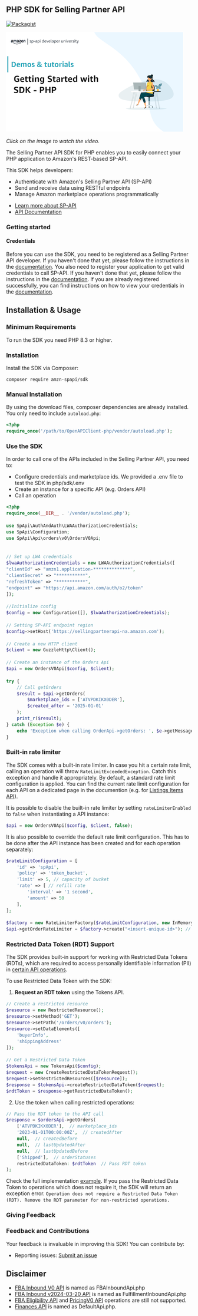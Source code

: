 ## PHP SDK for Selling Partner API
[![Packagist](https://img.shields.io/packagist/v/amzn-spapi/sdk?label=Packagist)](https://packagist.org/packages/amzn-spapi/sdk)

[![Video Thumbnail](https://raw.githubusercontent.com/amzn/selling-partner-api-sdk/refs/heads/main/php/docs/video-thumbnail.png)](https://www.youtube.com/watch?v=ZxG7wvmelj0)

*Click on the image to watch the video.*

The Selling Partner API SDK for PHP enables you to easily connect your PHP application to Amazon's REST-based SP-API.

This SDK helps developers:
- Authenticate with Amazon's Selling Partner API (SP-API)
- Send and receive data using RESTful endpoints
- Manage Amazon marketplace operations programmatically

* [Learn more about SP-API](https://developer.amazonservices.com/)
* [API Documentation](https://developer-docs.amazon.com/sp-api/)

### Getting started

#### Credentials

Before you can use the SDK, you need to be registered as a Selling Partner API developer. If you haven't done that yet, please follow the instructions in the [documentation](https://developer-docs.amazon.com/sp-api/docs/sp-api-registration-overview).
You also need to register your application to get valid credentials to call SP-API. If you haven't done that yet, please follow the instructions in the [documentation](https://developer-docs.amazon.com/sp-api/docs/registering-your-application).
If you are already registered successfully, you can find instructions on how to view your credentials in the [documentation](https://developer-docs.amazon.com/sp-api/docs/viewing-your-application-information-and-credentials).

## Installation & Usage

### Minimum Requirements

To run the SDK you need PHP 8.3 or higher.


### Installation
Install the SDK via Composer:
```command
composer require amzn-spapi/sdk
```
### Manual Installation
By using the download files, composer dependencies are already installed. You only need to include `autoload.php`:

```php
<?php
require_once('/path/to/OpenAPIClient-php/vendor/autoload.php');
```

### Use the SDK

In order to call one of the APIs included in the Selling Partner API, you need to:
* Configure credentials and marketplace ids. We provided a .env file to test the SDK in php/sdk/.env
* Create an instance for a specific API (e.g. Orders API)
* Call an operation

```php
<?php
require_once(__DIR__ . '/vendor/autoload.php');

use SpApi\AuthAndAuth\LWAAuthorizationCredentials;
use SpApi\Configuration;
use SpApi\Api\orders\v0\OrdersV0Api;


// Set up LWA credentials
$lwaAuthorizationCredentials = new LWAAuthorizationCredentials([
"clientId" => "amzn1.application-**************",
"clientSecret" => "***********",
"refreshToken" => "***********",
"endpoint" => "https://api.amazon.com/auth/o2/token"
]);

//Initialize config
$config = new Configuration([], $lwaAuthorizationCredentials);

// Setting SP-API endpoint region
$config->setHost('https://sellingpartnerapi-na.amazon.com');

// Create a new HTTP client
$client = new GuzzleHttp\Client();

// Create an instance of the Orders Api
$api = new OrdersV0Api($config, $client);

try {
    // Call getOrders
    $result = $api->getOrders(
        $marketplace_ids = ['ATVPDKIKX0DER'],
        $created_after = '2025-01-01'
    );
    print_r($result);
} catch (Exception $e) {
    echo 'Exception when calling OrderApi->getOrders: ', $e->getMessage(), PHP_EOL;
}
```

### Built-in rate limiter

The SDK comes with a built-in rate limiter. In case you hit a certain rate limit, calling an operation will throw `RateLimitExceededException`. Catch this exception and handle it appropriately.
By default, a standard rate limit configuration is applied. You can find the current rate limit configuration for each API on a dedicated page in the documention (e.g. for [Listings Items API](https://developer-docs.amazon.com/sp-api/docs/listings-items-api-rate-limits)).

It is possible to disable the built-in rate limiter by setting `rateLimiterEnabled` to `false` when instantiating a API instance:
```php
$api = new OrdersV0Api($config, $client, false);
```

It is also possible to override the default rate limit configuration. This has to be done after the API instance has been created and for each operation separately:
```php
$rateLimitConfiguration = [
    'id' => 'spApi',
    'policy' => 'token_bucket',
    'limit' => 5, // capacity of bucket
    'rate' => [ // refill rate
        'interval' => '1 second',
        'amount' => 50
    ],
];

$factory = new RateLimiterFactory($rateLimitConfiguration, new InMemoryStorage());
$api->getOrderRateLimiter = $factory->create("<insert-unique-id>"); // Use unique id in create-method
```
### Restricted Data Token (RDT) Support

The SDK provides built-in support for working with Restricted Data Tokens (RDTs), which are required to access personally identifiable information (PII) in [certain API operations](https://developer-docs.amazon.com/sp-api/docs/tokens-api-use-case-guide#restricted-operations).

To use Restricted Data Token with the SDK:

1. **Request an RDT token** using the Tokens API.

```php
// Create a restricted resource
$resource = new RestrictedResource();
$resource->setMethod('GET');
$resource->setPath('/orders/v0/orders');
$resource->setDataElements([
    'buyerInfo',
    'shippingAddress'
]);

// Get a Restricted Data Token
$tokensApi = new TokensApi($config);
$request = new CreateRestrictedDataTokenRequest();
$request->setRestrictedResources([$resource]);
$response = $tokensApi->createRestrictedDataToken($request);
$rdtToken = $response->getRestrictedDataToken();
```
2. Use the token when calling restricted operations:

```php
// Pass the RDT token to the API call
$response = $ordersApi->getOrders(
    ['ATVPDKIKX0DER'],  // marketplace_ids
    '2023-01-01T00:00:00Z',  // createdAfter
    null,  // createdBefore
    null,  // lastUpdatedAfter
    null,  // lastUpdatedBefore
    ['Shipped'],  // orderStatuses
    restrictedDataToken: $rdtToken  // Pass RDT token
);
```
Check the full implementation [example](https://github.com/amzn/selling-partner-api-sdk/tree/main/php/examples/getOrdersWithRestrictedDataToken.php). If you pass the Restricted Data Token to operations which does not require it, the SDK will return an exception error. `Operation does not require a Restricted Data Token (RDT). Remove the RDT parameter for non-restricted operations.`

### Giving Feedback

### Feedback and Contributions

Your feedback is invaluable in improving this SDK! You can contribute by:

- Reporting issues: [Submit an issue](https://github.com/amzn/selling-partner-api-sdk/issues/new/choose)


## Disclaimer

- [FBA Inbound V0 API](https://developer-docs.amazon.com/sp-api/docs/fulfillment-inbound-api-v0-reference) is named as FBAInboundApi.php
- [FBA Inbound v2024-03-20 API](https://developer-docs.amazon.com/sp-api/docs/fulfillment-inbound-api-v2024-03-20-reference) is named as FulfillmentInboundApi.php
- [FBA Eligibility API](https://developer-docs.amazon.com/sp-api/docs/fbainboundeligibility-api-v1-model) and [PricingV0 API](https://developer-docs.amazon.com/sp-api/docs/product-pricing-api-v0-reference) operations are still not supported.
- [Finances API](https://developer-docs.amazon.com/sp-api/docs/finances-api-v2024-06-19-reference) is named as DefaultApi.php.